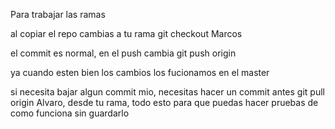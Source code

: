 Para trabajar las ramas

al copiar el repo cambias a tu rama
git checkout Marcos

el commit es normal, en el push cambia
git push origin <nombre de tu rama>

ya cuando esten bien los cambios los fucionamos en el master

si necesita bajar algun commit mio, necesitas hacer un commit antes
git pull origin Alvaro, desde tu rama,
todo esto para que puedas hacer pruebas de como funciona sin guardarlo 


